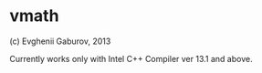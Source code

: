 vmath
=====
(c) Evghenii Gaburov, 2013

Currently works only with Intel C++ Compiler ver 13.1 and above.
